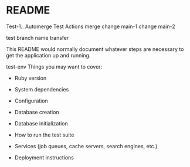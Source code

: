 # README
Test-1..
Automerge
Test Actions merge
change main-1
change main-2

test branch name transfer

This README would normally document whatever steps are necessary to get the
application up and running.

test-env
Things you may want to cover:

* Ruby version

* System dependencies

* Configuration

* Database creation

* Database initialization

* How to run the test suite

* Services (job queues, cache servers, search engines, etc.)

* Deployment instructions
